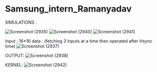 # Samsung_intern_Ramanyadav
SIMULATIONS :

![Screenshot (2935)](https://user-images.githubusercontent.com/90478314/174821551-dbfb12c5-3019-4056-ba28-657cf4043d2c.png)
![Screenshot (2940)](https://user-images.githubusercontent.com/90478314/174821677-34268617-cd23-4af2-8de7-27fbd54cb1e5.png)
![Screenshot (2941)](https://user-images.githubusercontent.com/90478314/174821715-e83e52b9-c29b-4b41-a972-7e83cd5b81db.png)

Input :
16*16 data  : (fetching 3 inputs at a time then operated after Hsync time)
![Screenshot (2937)](https://user-images.githubusercontent.com/90478314/174821841-b62165a8-98e4-4ad6-9b5d-68e109f1d8c4.png)

OUTPUT:
![Screenshot (2938)](https://user-images.githubusercontent.com/90478314/174821897-759573a8-153f-4ca9-aba4-b36c5fb5b281.png)

KERNEL:
![Screenshot (2942)](https://user-images.githubusercontent.com/90478314/174822073-903f8af5-12c1-4293-9ae0-1f8546c31a2e.png)
